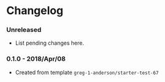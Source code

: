 # Changelog

### Unreleased

* List pending changes here.

### 0.1.0 - 2018/Apr/08

* Created from template `greg-1-anderson/starter-test-67`
